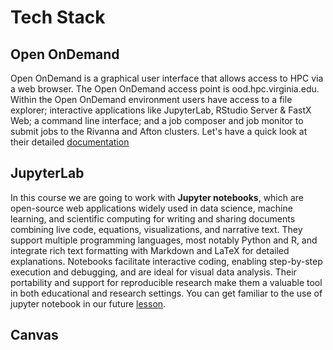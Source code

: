 # Tech Stack

## Open OnDemand
Open OnDemand is a graphical user interface that allows access to HPC via a web browser.  The Open OnDemand access point is ood.hpc.virginia.edu.  Within the Open OnDemand environment users have access to a file explorer; interactive applications like JupyterLab, RStudio Server & FastX Web; a command line interface; and a job composer and job monitor to submit jobs to the Rivanna and Afton clusters.  Let's have a quick look at their detailed <a href="https://www.rc.virginia.edu/userinfo/hpc/ood">documentation</a>

## JupyterLab
In this course we are going to work with **Jupyter notebooks**, which are open-source web applications widely used in data science, machine learning, and scientific computing for writing and sharing documents combining live code, equations, visualizations, and narrative text. They support multiple programming languages, most notably Python and R, and integrate rich text formatting with Markdown and LaTeX for detailed explanations. Notebooks facilitate interactive coding, enabling step-by-step execution and debugging, and are ideal for visual data analysis. Their portability and support for reproducible research make them a valuable tool in both educational and research settings. You can get familiar to the use of jupyter notebook in our future <a href="jupyter_notebooks.html">lesson</a>.



## Canvas





